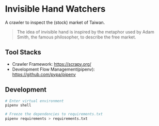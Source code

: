 # Invisible Hand Watchers

A crawler to inspect the (stock) market of Taiwan.

> The idea of invisible hand is inspired by the metaphor used by Adam Smith, the famous philosopher, to describe the free market.

## Tool Stacks

- Crawler Framework: https://scrapy.org/
- Development Flow Management(pipenv): https://github.com/pypa/pipenv

## Development

```bash
# Enter virtual environment
pipenv shell

# Freeze the dependencies to requirements.txt
pipenv requirements > requirements.txt
```
